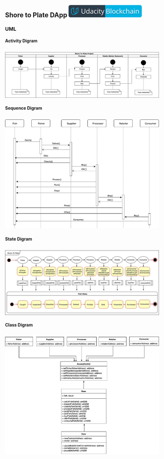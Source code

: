 ## Shore to Plate DApp [![Udacity - Blockchain Developer Nanodegree](../blockchain.svg)](https://www.udacity.com/blockchain)

### UML
#### Activity Digram
![Activity Digram](UML/Activity.jpg)
---
#### Sequence Digram
![Sequence Digram](UML/Sequence.jpg)
---
#### State Digram
![State Digram](UML/State.jpg)
---
#### Class Digram
![Class Digram](UML/Class.jpg)
---